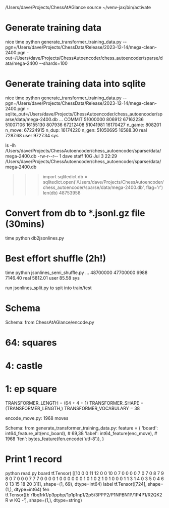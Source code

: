 /Users/dave/Projects/ChessAtAGlance
source ~/venv-jax/bin/activate

# Generate training data
nice time python generate_transformer_training_data.py --pgn=/Users/dave/Projects/ChessData/Release/2023-12-14/mega-clean-2400.pgn  -out=/Users/dave/Projects/ChessAutoencoder/chess_autoencoder/sparse/data/mega-2400 --shards=100

# Generate training data into sqlite

nice time python generate_transformer_training_data.py --pgn=/Users/dave/Projects/ChessData/Release/2023-12-14/mega-clean-2400.pgn  -sqlite_out=/Users/dave/Projects/ChessAutoencoder/chess_autoencoder/sparse/data/mega-2400.db
...
COMMIT 51000000
806912 67162236 51007106 16155130
807936 67212408 51041981 16170427
n_game:  808201
n_move:  67224915
n_dup:  16174220
n_gen:  51050695
    16588.30 real      7287.68 user      9727.34 sys

ls -lh /Users/dave/Projects/ChessAutoencoder/chess_autoencoder/sparse/data/mega-2400.db
-rw-r--r--  1 dave  staff    10G Jul  3 22:29 /Users/dave/Projects/ChessAutoencoder/chess_autoencoder/sparse/data/mega-2400.db

>>> import sqlitedict
>>> db = sqlitedict.open('/Users/dave/Projects/ChessAutoencoder/chess_autoencoder/sparse/data/mega-2400.db', flag='r')
>>> len(db)
48753958

# Convert from db to *.jsonl.gz file (30mins)
time python db2jsonlines.py

# Best effort shuffle (2h!)
time python jsonlines_semi_shuffle.py
...
48700000 47700000 6988
     7146.40 real      5812.01 user        85.58 sys

run jsonlines_split.py to spit into train/test


# Schema
Schema: from ChessAtAGlance/encode.py
# 64: squares
# 4: castle
# 1: ep square
TRANSFORMER_LENGTH = (64 + 4 + 1)
TRANSFORMER_SHAPE = (TRANSFORMER_LENGTH,)
TRANSFORMER_VOCABULARY = 38

encode_move.py: 1968 moves

Schema: from generate_transformer_training_data.py:
        feature = {
          'board': int64_feature_alt(enc_board),	# 69,38
          'label': int64_feature(enc_move),		# 1968
          'fen':  bytes_feature(fen.encode('utf-8')),
        }

# Print 1 record

python read.py
board tf.Tensor(
[[10  0  0 11 12  0  0 10  0  7  0  0  0  0  7  0  7  0  8  7  9  8  0  7
   0  0  0  7  7  7  0  0  0  0  1  0  0  0  0  0  0  1  0  1  0  2  1  0
   1  0  0  0  1  1  3  1  4  0  3  5  0  4  6  0 13 15 18 20 31]], shape=(1, 69), dtype=int64)
label tf.Tensor([724], shape=(1,), dtype=int64)
fen tf.Tensor([b'r1bq1rk1/p3ppbp/1p1p1np1/2p5/3PPP2/P1NPBN1P/1P4P1/R2QK2R w KQ -'], shape=(1,), dtype=string)
